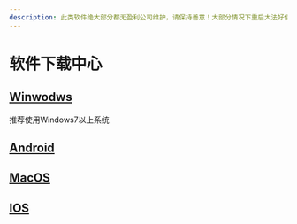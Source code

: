 ```yaml
---
description: 此类软件绝大部分都无盈利公司维护，请保持善意！大部分情况下重启大法好使
---
```


# 软件下载中心

## [Winwodws](https://aiguofuqiang.gitbook.io/help/~/edit/drafts/-LYTDQYVIgKUhGHVAdFs/ruan-jian-xia-zai/ruan-jian-xia-zai-zhong-xin/winwodws)

推荐使用Windows7以上系统

## [Android](https://aiguofuqiang.gitbook.io/help/~/edit/drafts/-LYTDQYVIgKUhGHVAdFs/ruan-jian-xia-zai/ruan-jian-xia-zai-zhong-xin/android)

## [MacOS](https://aiguofuqiang.gitbook.io/help/~/edit/drafts/-LYTDQYVIgKUhGHVAdFs/ruan-jian-xia-zai/ruan-jian-xia-zai-zhong-xin/macos)

## [IOS](https://aiguofuqiang.gitbook.io/help/~/edit/drafts/-LYTDQYVIgKUhGHVAdFs/ruan-jian-xia-zai/ruan-jian-xia-zai-zhong-xin/ios)



